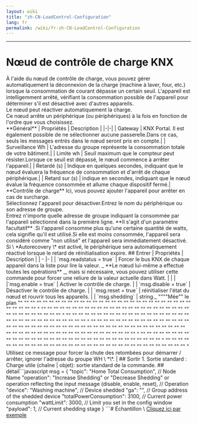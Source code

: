 ```yaml
---
layout: wiki
title: "zh-CN-LoadControl-Configuration"
lang: fr
permalink: /wiki/fr-zh-CN-LoadControl-Configuration
---
```

---
# Nœud de contrôle de charge KNX
<p> À l'aide du nœud de contrôle de charge, vous pouvez gérer automatiquement la déconnexion de la charge (machine à laver, four, etc.) lorsque la consommation de courant dépasse un certain seuil.
L'appareil est intelligemment arrêté, vérifiant la consommation possible de l'appareil pour déterminer s'il est désactivé avec d'autres appareils.<br/>
Le nœud peut réactiver automatiquement la charge.<br/>
Ce nœud arrête un périphérique (ou périphériques) à la fois en fonction de l'ordre que vous choisissez.<br/>
**Général**
| Propriétés | Description |
|-|-|
| Gateway | KNX Portal. Il est également possible de ne sélectionner aucune passerelle.Dans ce cas, seuls les messages entrés dans le nœud seront pris en compte.|
| Surveillance Wh | L'adresse du groupe représente la consommation totale de votre bâtiment.|
| Limite wh | Seuil maximum que le compteur peut résister.Lorsque ce seuil est dépassé, le nœud commence à arrêter l'appareil.|
| Retardé (s) | Indique en quelques secondes, indiquant que le nœud évaluera la fréquence de consommation et d'arrêt de chaque périphérique.|
| Retard sur (s) | indique en secondes, indiquant que le nœud évalue la fréquence consommée et allume chaque dispositif fermé.|
<br/>
**Contrôle de charge**
Ici, vous pouvez ajouter l'appareil pour arrêter en cas de surcharge.<br/>
Sélectionnez l'appareil pour désactiver.Entrez le nom du périphérique ou son adresse de groupe.<br/>
Entrez n'importe quelle adresse de groupe indiquant la consommée par l'appareil sélectionné dans la première ligne. **Il s'agit d'un paramètre facultatif** .Si l'appareil consomme plus qu'une certaine quantité de watts, cela signifie qu'il est utilisé.Si elle est moins consommée, l'appareil sera considéré comme "non utilisé" et l'appareil sera immédiatement désactivé.<br/>
Si \ *Autorecovery \* est activé, le périphérique sera automatiquement réactivé lorsque le retard de réinitialisation expire.
## Entrer
| Propriétés | Description |
| - |- |
| `msg.readstatus = true` | Forcer le bus KNX de chaque appareil dans la liste pour lire la valeur. _ **Le nœud lui-même a effectué toutes les opérations** _, mais si nécessaire, vous pouvez utiliser cette commande pour forcer une reliure de la valeur actuelle dans Watt. | | |
|`msg.enable = true` | Activer le contrôle de charge. |
| `msg.disable = true` | Désactiver le contrôle de charge. |
| `msg.reset = true` | réinitialiser l'état du nœud et rouvrir tous les appareils. |
| `msg.shedding` | string._ """"Mée"" le plan "" "" "" "" "" "" "" "" "" "" "" "" "" "" "" "" "" "" "" "" "" "" "" "" "" "" "" "" "" "" "" "" "" " "" "" "" "" "" "" "" "" "" "" "" "" "" "" "" "" "" "" "" "" "" "" "" "" "" "" "" "" "" "" "" "" "" " "" "" "" "" "" "" "" "" "" "" "" "" "" "" "" "" "" "" "" "" "" "" "" "" "" "" "" "" "" "" "" "" "" " "" "" "" "" "" "" "" "" "" "" "" "" "" "" "" "" "" "" "" "" "" "" "" "" "" "" "" "" "" "" "" "" "" "" "" "" "" "" "" "" "" "" "" "" "" "" "" "" "" "" "" "" "" "" "" "" "" "" "" "" "" "" "" "" "" "" " "" "" "" "" "" "" "" "" "" "" "" "" "" "" "" "" "" "" "" "" "" "" "" "" "" "" "" "" "" "" "" "" "" " "" "" "" "" "" "" "" "" "" "" "" "" "" "" "" "" "" "" "" "" "" "" "" "" "" "" "" "" "" "" "" "" "" " Utilisez ce message pour forcer la chute des retombées pour démarrer / arrêter, ignorer l'adresse du groupe WH \ *\*. |
## Sortir
1. Sortie standard
: Charge utile (chaîne | objet): sortie standard de la commande.
## détail```javascript
msg = {
  "topic": "Home Total Consumption", // Node Name
  "operation": "Increase Shedding" or "Decrease Shedding" or operation reflecting the input message (disable, enable, reset), // Operation
  "device": "Washing machine", // Device shedded
  "ga": "", // Group address of the shedded device
  "totalPowerConsumption": 3100, // Current power consumption
  "wattLimit": 3000, // Limit you set in the config window
  "payload": 1, // Current shedding stage
}
```# Échantillon
\ <a href = "/node-red-contrib-knx-ultimate/wiki/SampleLoadControl"> Cliquez ici par exemple </a>
<br/>
